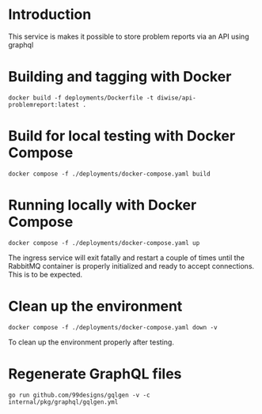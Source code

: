 # Introduction

This service is makes it possible to store problem reports via an API using graphql

# Building and tagging with Docker

`docker build -f deployments/Dockerfile -t diwise/api-problemreport:latest .`

# Build for local testing with Docker Compose

`docker compose -f ./deployments/docker-compose.yaml build`

# Running locally with Docker Compose

`docker compose -f ./deployments/docker-compose.yaml up`

The ingress service will exit fatally and restart a couple of times until the RabbitMQ container is properly initialized and ready to accept connections. This is to be expected.

# Clean up the environment

`docker compose -f ./deployments/docker-compose.yaml down -v`

To clean up the environment properly after testing.

# Regenerate GraphQL files

`go run github.com/99designs/gqlgen -v -c internal/pkg/graphql/gqlgen.yml`
